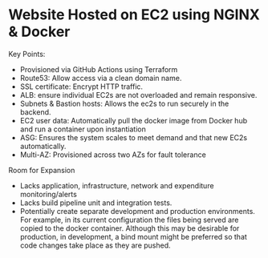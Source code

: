 # Website Hosted on EC2 using NGINX & Docker

Key Points:
- Provisioned via GitHub Actions using Terraform 
- Route53: Allow access via a clean domain name.
- SSL certificate: Encrypt HTTP traffic.
- ALB: ensure individual EC2s are not overloaded and remain responsive.
- Subnets &amp; Bastion hosts: Allows the ec2s to run securely in the backend.
- EC2 user data: Automatically pull the docker image from Docker hub and run a container upon instantiation
- ASG: Ensures the system scales to meet demand and that new EC2s automatically.
- Multi-AZ: Provisioned across two AZs for fault tolerance

Room for Expansion
- Lacks application, infrastructure, network and expenditure monitoring/alerts
- Lacks build pipeline unit and integration tests.
- Potentially create separate development and production environments. For example, in its current configuration the files being served are copied to the docker container. Although this may be desirable for production, in development, a bind
mount might be preferred so that code changes take place as they are pushed.
